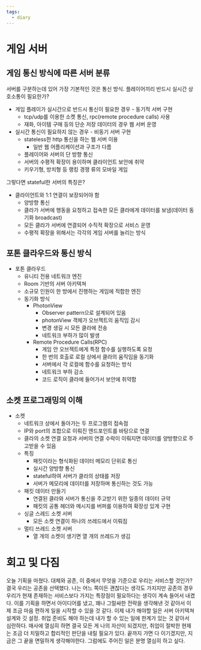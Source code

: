 ```yaml
---
tags:
  - diary
---
```

# 게임 서버
## 게임 통신 방식에 따른 서버 분류
서버를 구분하는데 있어 가장 기본적인 것은 통신 방식. 
플레이어끼리 반드시 실시간 상호소통이 필요한가?
- 게임 플레이가 실시간으로 반드시 통신이 필요한 경우 - 동기적 서버 구현
	- tcp/udp를 이용한 소켓 통신, rpc(remote procedure calls) 사용
	- 재화, 아이템 구매 등의 단순 저장 데이터의 경우 웹 서버 운영
- 실시간 통신이 필요하지 않는 경우 - 비동기 서버 구현
	- stateless한 http 통신을 하는 웹 서버 이용
		- 일반 웹 어플리케이션과 구조가 다름
	- 플레이어와 서버의 단 방향 통신
	- 서버의 수평적 확장이 용이하며 클라이언트 보안에 취약
	- 키우기형, 방치형 등 랭킹 경쟁 류의 모바일 게임

그렇다면 stateful한 서버의 특징은?
- 클라이언트와 1:1 연결이 보장되어야 함
	- 양방향 통신
	- 클라가 서버에 행동을 요청하고 접속한 모든 클라에게 데이터를 보냄(데이터 동기화 broadcast)
	- 모든 클라가 서버에 연결되어 수직적 확장으로 서비스 운영
	- 수평적 확장을 위해서는 각각의 게임 서버를 늘리는 방식
## 포톤 클라우드와 통신 방식
- 포톤 클라우드
	- 유니티 전용 네트워크 엔진
	- Room 기반의 서버 아키텍쳐
	- 소규모 인원이 한 방에서 진행하는 게임에 적합한 엔진
	- 동기화 방식
		- PhotonView
			- Observer pattern으로 설계되어 있음
			- photonView 객체가 오브젝트의 움직임 감시
			- 변경 생길 시 모든 클라에 전송
			- 네트워크 부하가 많이 발생
		- Remote Procedure Calls(RPC) 
			- 게임 안 오브젝트에게 특정 함수를 실행하도록 요청
			- 한 번의 호출로 로컬 상에서 클라의 움직임을 동기화
			- 서버에서 각 로컬에 함수를 요청하는 방식
			- 네트워크 부하 감소
			- 코드 로직이 클라에 들어가서 보안에 취약함

## 소켓 프로그래밍의 이해
- 소켓
	- 네트워크 상에서 돌아가는 두 프로그램의 접속점
	- IP와 port의 조합으로 이뤄진 엔드포인트를 바탕으로 연결
	- 클라의 소켓 연결 요청과 서버의 연결 수락이 이뤄지면 데이터를 양방향으로 주고받을 수 있음
	- 특징
		- 패킷이라는 형식화된 데이터 메모리 단위로 통신
		- 실시간 양방향 통신
		- stateful하여 서버가 클라의 상태를 저장
		- 서버가 메모리에 데이터를 저장하며 통신하는 것도 가능
	- 패킷 데이터 만들기
		- 연결된 클라와 서버가 통신을 주고받기 위한 일종의 데이터 규약
		- 패킷의 공통 헤더와 메시지를 버퍼를 이용하여 확장성 있게 구현
	- 싱글 스레드 소켓 서버
		- 모든 소켓 연결이 하나의 쓰레드에서 이뤄짐
	- 멀티 쓰레드 소켓 서버 
		- 열 개의 소켓이 생기면 열 개의 쓰레드가 생김

# 회고 및 다짐
오늘 기획을 마쳤다. 대체와 공존, 이 중에서 무엇을 기준으로 우리는 서비스할 것인가? 결국 우리는 공존을 선택했다. 나는 어느 쪽이든 괜찮다는 생각도 가지지만 공존의 경우 우리가 현재 존재하는 서비스보다 가지는 특장점이 필요하다는 생각이 계속 들어서 내켰다. 이를 기획을 하면서 아이디어를 냈고, 꽤나 그럴싸한 전략을 생각해낸 것 같아서 이제 조금 마음 편하게 일을 시작할 수 있을 것 같다. 
이제 내가 해야할 일은 서버 아키텍쳐 설계와 깃 설정. 취업 준비도 해야 하는데 내가 할 수 있는 일에 한계가 있는 것 같아서 심란하다. 매사에 열심히 하면 결국 모든 게 나의 자산이 되겠지만, 취업이 절박한 현재는 조금 더 치밀하고 합리적인 판단을 내릴 필요가 있다. 끝까지 가면 다 이기겠지만, 지금은 그 끝을 면밀하게 생각해야한다. 그럼에도 주어진 일은 분명 열심히 하고 싶다. 